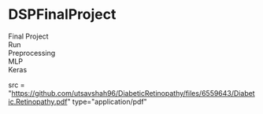 # DSPFinalProject

Final Project
<br>
Run 
<br>
Preprocessing
<br>
MLP
<br>
Keras
<br>

<embed>src = "https://github.com/utsavshah96/DiabeticRetinopathy/files/6559643/Diabetic.Retinopathy.pdf" type="application/pdf" 
</embed>
